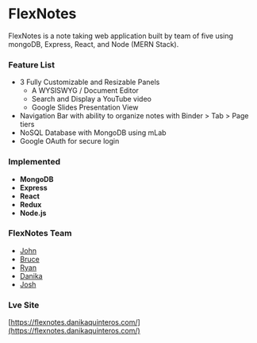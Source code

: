 
# FlexNotes

FlexNotes is a note taking web application built by team of five using mongoDB, Express, React, and Node (MERN Stack).


### Feature List
- 3 Fully Customizable and Resizable Panels
  - A WYSISWYG / Document Editor
  - Search and Display a YouTube video
  - Google Slides Presentation View
- Navigation Bar with ability to organize notes with Binder > Tab > Page tiers
- NoSQL Database with MongoDB using mLab
- Google OAuth for secure login

### Implemented
- **MongoDB**
- **Express**
- **React** 
- **Redux**
- **Node.js**


### FlexNotes Team
- [John](https://github.com/conmeconte)
- [Bruce](https://github.com/brucean52)
- [Ryan](https://github.com/rslibed)
- [Danika](https://github.com/dazcha76)
- [Josh](https://github.com/jauxsh)


### Lve Site

[https://flexnotes.danikaquinteros.com/](https://flexnotes.danikaquinteros.com/)
